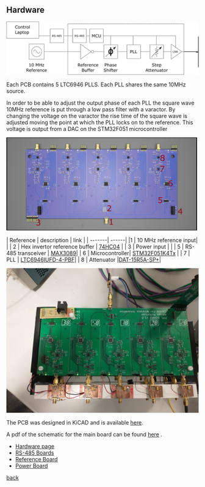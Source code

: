 ## Hardware

![PLL block diagram](../images/PLL_Block_diagram.png)

Each PCB contains 5 LTC6946 PLLS. Each PLL shares the same 10MHz source.

In order to be able to adjust the output phase of each PLL the square wave 10MHz reference is put through a low pass filter with a varactor. By changing the voltage on the varactor the rise time of the square wave is adjusted moving the point at which the PLL locks on to the reference. This voltage is output from a DAC on the STM32F051 microcontroller




<img src="../images/PLL_top_anotated.png" alt="PLL Board" width="500"/>



| Reference | description | link |
| -------| ------|
|1 | 10 MHz reference  input| |
| 2 | Hex invertor reference buffer | [74HC04](https://www.ti.com/lit/gpn/sn74hc04) |
| 3 | Power input | |
| 5 | RS-485 transceiver | [MAX3089](https://www.maximintegrated.com/en/products/interface/transceivers/MAX3089.html)| 
| 6 | Microcontroller| [STM32F051K4Tx](https://www.st.com/en/microcontrollers-microprocessors/stm32f050k4.html) | 
| 7 |  PLL | [LTC6946IUFD-4-PBF](https://www.analog.com/en/products/ltc6946.html)|
| 8 | Attenuator |[DAT-15R5A-SP+](https://www.minicircuits.com/WebStore/dashboard.html?model=DAT-15R5A-SP%2B)|

![PLL block diagram](../images/PLL_Photo_05.jpg)


The PCB was designed in KiCAD and is available [here](https://github.com/adrian-mckernan/Hardware/blob/main/PLL_v2/).

A pdf of the schematic for the main board can be found [here](https://github.com/adrian-mckernan/Hardware/blob/main/PLL_v2/sch/PLL_v2.pdf) .

- [Hardware page](Hardware.html)
- [RS-485 Boards](RS485_board.html)
- [Reference Board](Reference_board.html)
- [Power Board](Power_board.html)

[back](../)